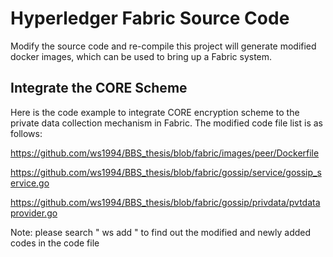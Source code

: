 # Hyperledger Fabric Source Code 

Modify the source code and re-compile this project will generate modified docker images, which can be used to bring up a Fabric system.

## Integrate the CORE Scheme

Here is the code example to integrate CORE encryption scheme to the private data collection mechanism in Fabric. The modified code file list is as follows:

https://github.com/ws1994/BBS_thesis/blob/fabric/images/peer/Dockerfile

https://github.com/ws1994/BBS_thesis/blob/fabric/gossip/service/gossip_service.go

https://github.com/ws1994/BBS_thesis/blob/fabric/gossip/privdata/pvtdataprovider.go

Note: please search " ws add " to find out the modified and newly added codes in the code file
